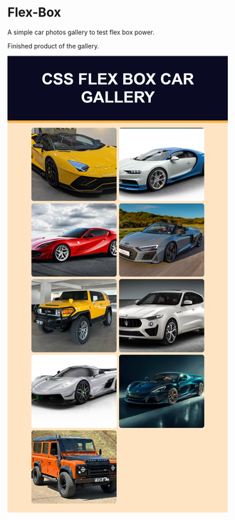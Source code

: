 # Flex-Box
A simple car photos gallery to test flex box power.

Finished product of the gallery.

![alt text](127.0.0.1_5500_index.html.png)